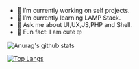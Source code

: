 - 🔭 I’m currently working on self projects.
- 🌱 I’m currently learning  LAMP Stack.
- 💬 Ask me about UI,UX,JS,PHP and Shell.
- 👀 Fun fact: I am cute 🙄


<link rel="stylesheet" href="https://cdn.jsdelivr.net/gh/devicons/devicon@v2.8.2/devicon.min.css">

<!-- in your body -->
<i class="devicon-php-plain colored"></i>



![Anurag's github stats](https://github-readme-stats.vercel.app/api?username=amm834&show_icons=true&theme=dracula)

[![Top Langs](https://github-readme-stats.vercel.app/api/top-langs/?username=amm834&layout=compact&theme=dracula)](https://github.com/anuraghazra/github-readme-stats)